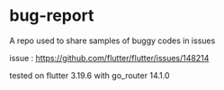 # bug-report
A repo used to share samples of buggy codes in issues

issue : https://github.com/flutter/flutter/issues/148214

tested on flutter 3.19.6 with go_router 14.1.0